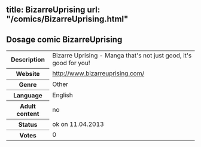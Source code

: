 title: BizarreUprising
url: "/comics/BizarreUprising.html"
---
Dosage comic BizarreUprising
-----------------------------------------

<table class="comicinfo">
<tr>
<th>Description</th><td>Bizarre Uprising - Manga that's not just good, it's good for you!</td>
</tr>
<tr>
<th>Website</th><td><a href="http://www.bizarreuprising.com/">http://www.bizarreuprising.com/</a></td>
</tr>
<tr>
<th>Genre</th><td>Other</td>
</tr>
<tr>
<th>Language</th><td>English</td>
</tr>
<tr>
<th>Adult content</th><td>no</td>
</tr>
<tr>
<th>Status</th><td>ok on 11.04.2013</td>
</tr>
<tr>
<th>Votes</th><td>0</div></td>
</tr>
</table>
